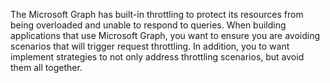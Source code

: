 The Microsoft Graph has built-in throttling to protect its resources from being overloaded and unable to respond to queries. When building applications that use Microsoft Graph, you want to ensure you are avoiding scenarios that will trigger request throttling. In addition, you to want implement strategies to not only address throttling scenarios, but avoid them all together.
